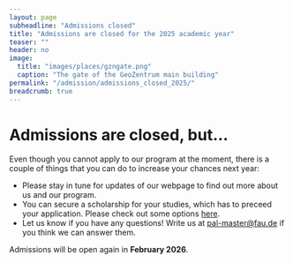 ```yaml
---
layout: page
subheadline: "Admissions closed"
title: "Admissions are closed for the 2025 academic year"
teaser: ""
header: no
image:
  title: "images/places/gzngate.png"
  caption: "The gate of the GeoZentrum main building"
permalink: "/admission/admissions_closed_2025/"
breadcrumb: true
---
```


# Admissions are closed, but...

Even though you cannot apply to our program at the moment, there is a couple of things that you can do to increase your chances next year:

- Please stay in tune for updates of our webpage to find out more about us and our program.  
- You can secure a scholarship for your studies, which has to preceed your application. Please check out some options [here]({{site.url}}{{site.baseurl}}/admission/financing/#scholarships-and-grants). 
- Let us know if you have any questions! Write us at [pal-master@fau.de](mailto:pal-master@fau.de?subject=Question%20about%20application) if you think we can answer them. 

Admissions will be open again in **February 2026**.



